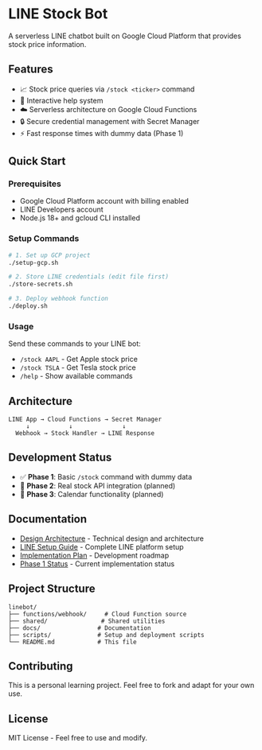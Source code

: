 # LINE Stock Bot

A serverless LINE chatbot built on Google Cloud Platform that provides stock price information.

## Features

- 📈 Stock price queries via `/stock <ticker>` command
- 🤖 Interactive help system
- ☁️ Serverless architecture on Google Cloud Functions
- 🔒 Secure credential management with Secret Manager
- ⚡ Fast response times with dummy data (Phase 1)

## Quick Start

### Prerequisites
- Google Cloud Platform account with billing enabled
- LINE Developers account
- Node.js 18+ and gcloud CLI installed

### Setup Commands

```bash
# 1. Set up GCP project
./setup-gcp.sh

# 2. Store LINE credentials (edit file first)
./store-secrets.sh

# 3. Deploy webhook function
./deploy.sh
```

### Usage

Send these commands to your LINE bot:

- `/stock AAPL` - Get Apple stock price
- `/stock TSLA` - Get Tesla stock price  
- `/help` - Show available commands

## Architecture

```
LINE App → Cloud Functions → Secret Manager
     ↓           ↓              ↓
  Webhook → Stock Handler → LINE Response
```

## Development Status

- ✅ **Phase 1**: Basic `/stock` command with dummy data
- 🔄 **Phase 2**: Real stock API integration (planned)
- 🔄 **Phase 3**: Calendar functionality (planned)

## Documentation

- [Design Architecture](./DESIGN.md) - Technical design and architecture
- [LINE Setup Guide](./LINE_SETUP.md) - Complete LINE platform setup
- [Implementation Plan](./IMPLEMENTATION_PLAN.md) - Development roadmap
- [Phase 1 Status](./PHASE1_STATUS.md) - Current implementation status

## Project Structure

```
linebot/
├── functions/webhook/     # Cloud Function source
├── shared/               # Shared utilities
├── docs/                # Documentation
├── scripts/             # Setup and deployment scripts
└── README.md            # This file
```

## Contributing

This is a personal learning project. Feel free to fork and adapt for your own use.

## License

MIT License - Feel free to use and modify.